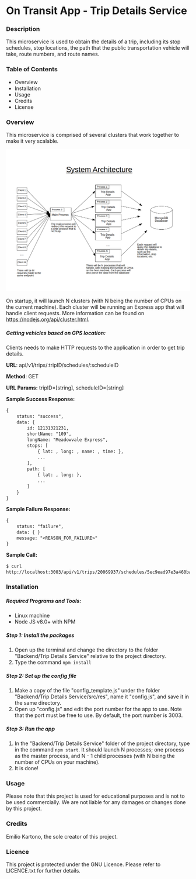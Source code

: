 # On Transit App - Trip Details Service

### Description
This microservice is used to obtain the details of a trip, including its stop schedules, stop locations, the path that the public transportation vehicle will take, route numbers, and route names.

### Table of Contents
- Overview
- Installation
- Usage
- Credits
- License

### Overview
This microservice is comprised of several clusters that work together to make it very scalable.
<div width="100%">
    <p align="center">
<img src="https://raw.githubusercontent.com/EKarton/On-Transit-App/master/Backend/Trip%20Details%20Service/docs/Architecture.png" width="600px"/>
    </p>
</div>

On startup, it will launch N clusters (with N being the number of CPUs on the current machine). Each cluster will be running an Express app that will handle client requests. More information can be found on https://nodejs.org/api/cluster.html.

##### Getting vehicles based on GPS location:
Clients needs to make HTTP requests to the application in order to get trip details.

**URL**: api/v1/trips/:tripID/schedules/:scheduleID

**Method**: GET

**URL Params:** tripID=[string], scheduleID=[string]

**Sample Success Response:**
```
{
	status: "success",
	data: {
		id: 12131321231,
		shortName: "109",
		longName: "Meadowvale Express",
		stops: [
			{ lat: , long: , name: , time: },
			...
		],
		path: [
			{ lat: , long: },
			...
		]
	}
}
```

**Sample Failure Response:**
```
{
	status: "failure",
	data: {	}
	message: "<REASON_FOR_FAILURE>"
}
```
**Sample Call:**
```
$ curl http://localhost:3003/api/v1/trips/20069937/schedules/5ec9ead97e3a460ba0492c89
```

### Installation

##### Required Programs and Tools:
- Linux machine
- Node JS v8.0+ with NPM

##### Step 1: Install the packages
1. Open up the terminal and change the directory to the folder "Backend/Trip Details Service" relative to the project directory.
2. Type the command `npm install`

##### Step 2: Set up the config file
1. Make a copy of the file "config_template.js" under the folder "Backend/Trip Details Service/src/res", name it "config.js", and save it in the same directory.
2. Open up "config.js" and edit the port number for the app to use. Note that the port must be free to use. By default, the port number is 3003.

##### Step 3: Run the app
1. In the "Backend/Trip Details Service" folder of the project directory, type in the command `npm start`. It should launch N processes; one process as the master process, and N - 1 child processes (with N being the number of CPUs on your machine).
2. It is done!

### Usage
Please note that this project is used for educational purposes and is not to be used commercially. We are not liable for any damages or changes done by this project.

### Credits
Emilio Kartono, the sole creator of this project.

### Licence
This project is protected under the GNU Licence. Please refer to LICENCE.txt for further details.